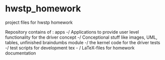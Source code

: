 hwstp_homework
==============

project files for hwstp homework 

Repository contains of :
apps -/ Applications to provide user level functionality for the driver
concept -/ Conceptional stuff like images, UML, tables, unfinished braindumbs
module -/ the kernel code for the driver
tests -/ test scripts for development
tex - / LaTeX-files for homework documentation
 